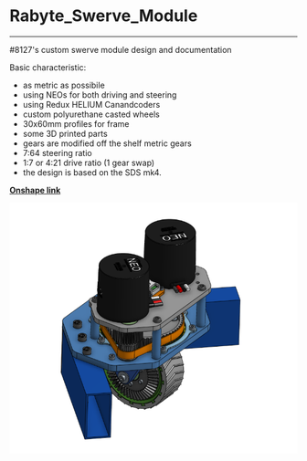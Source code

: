 
# Rabyte_Swerve_Module

---

#8127's custom swerve module design and documentation

Basic characteristic:

- as metric as possibile
- using NEOs for both driving and steering
- using Redux HELIUM Canandcoders
- custom polyurethane casted wheels
- 30x60mm profiles for frame
- some 3D printed parts
- gears are modified off the shelf metric gears
- 7:64 steering ratio
- 1:7 or 4:21 drive ratio (1 gear swap)
- the design is based on the SDS mk4.

**[Onshape link](https://cad.onshape.com/documents/77f17ba6a9909df0f0190ebf/w/6d8127f64ed0d1f2707c88a1/e/b61e76f2111f9b8cf438d247?configuration=List_nrWpZ4TijIZ2aF%3D_12t&renderMode=0&uiState=65428b70dc56e20d79b81c6c)**

![cad](./images/cad_assembly_screenshot.png)

